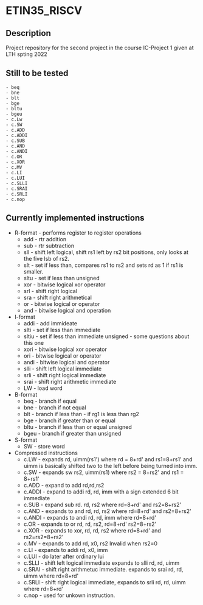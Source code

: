 # ETIN35_RISCV

## Description

Project repository for the second project in the course IC-Project 1 given at LTH spting 2022

## Still to be tested
	- beq  
	- bne
	- blt
	- bge
	- bltu
	- bgeu 
	- c.Lw
	- c.SW
	- c.ADD
	- c.ADDI
	- c.SUB
	- c.AND
	- c.ANDI
	- c.OR
	- c.XOR
	- c.MV
	- c.LI
	- c.LUI
	- c.SLLI
	- c.SRAI
	- c.SRLI
	- c.nop
## Currently implemented instructions

- R-format - performs register to register operations
	- add - rtr addition
	- sub - rtr subtraction
	- sll - shift left logical, shift rs1 left by rs2 bit positions, only looks at the five lsb of rs2.
	- slt - set if less than, compares rs1 to rs2 and sets rd as 1 if rs1 is smaller. 
	- sltu - set if less than unsigned
	- xor - bitwise logical xor operator
	- srl - shift right logical
	- sra - shift right arithmetical
	- or - bitwise logical or operator
	- and - bitwise logical and operation
- I-format
	- addi - add immideate
	- slti - set if less than immediate
	- sltiu - set if less than immediate unsigned - some questions about this one
	- xori - bitwise logical xor operator
	- ori - bitwise logical or operator
	- andi - bitwise logical and operator
	- slli - shift left logical immediate
	- srli - shift right logical immediate
	- srai - shift right arithmetic immediate
	- LW - load word
- B-format
	- beq - branch if equal
	- bne - branch if not equal 
	- blt - branch if less than - if rg1 is less than rg2 
	- bge - branch if greater than or equal 
	- bltu - branch if less than or equal unsigned
	- bgeu - branch if greater than unsigned
- S-format
	- SW - store word
- Compressed instructions 
	- c.LW - expands rd, uimm(rs1') where rd = 8+rd' and rs1=8+rs1'
		     and uimm is basically shifted two to the left before 
			 being turned into imm. 
	- c.SW - expands sw rs2, uimm(rs1) where rs2 = 8+rs2' and rs1 = 8+rs1'
	- c.ADD - expand to add rd,rd,rs2 
	- c.ADDI - expand to addi rd, rd, imm with a sign extended 6 bit immediate
	- c.SUB - expand sub rd. rd, rs2 where rd=8+rd' and rs2=8+rs2'
	- c.AND - expands to and rd, rd, rs2 where rd=8+rd' and rs2=8+rs2'
	- c.ANDI - expands to andi rd, rd, imm where rd=8+rd'
	- c.OR - expands to or rd, rd, rs2, rd=8+rd' rs2=8+rs2'
	- c.XOR - expands to xor, rd, rd, rs2 where rd=8+rd' and rs2=rs2=8+rs2'
	- c.MV - expands to add rd, x0, rs2 Invalid when rs2=0
	- c.LI - expands to addi rd, x0, imm
	- c.LUI - do later after ordinary lui
	- c.SLLI - shift left logical immediate expands to slli rd, rd, uimm
	- c.SRAI - shift right arithmetuc immediate. expands to srai rd, rd, uimm 
	           where rd=8+rd'
	- c.SRLI - shift right logical immediate, expands to srli rd, rd, uimm 
	           where rd=8+rd'
	- c.nop - used for unkown instruction.
